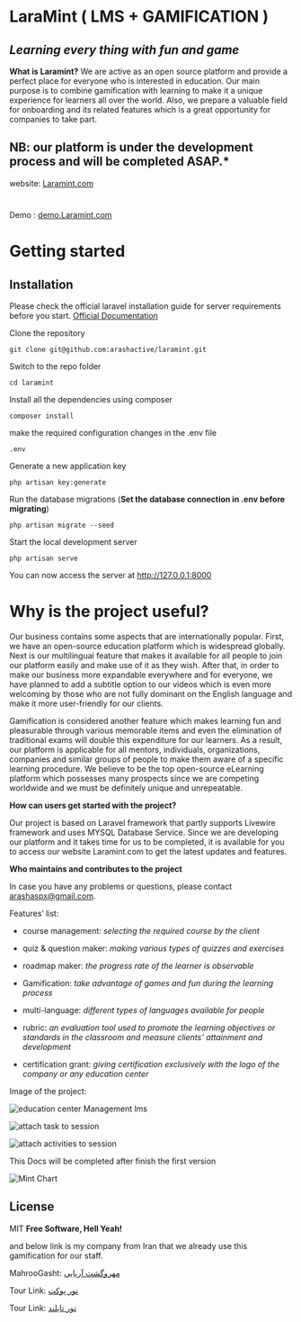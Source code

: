 
  

# LaraMint ( LMS + GAMIFICATION )

## _Learning every thing with fun and game_

  
**What is Laramint?**
We are active as an open source platform and provide a perfect place for everyone who is interested in education. Our main purpose is to combine gamification with learning to make it a unique experience for learners all over the world. Also, we prepare a valuable field for onboarding and its related features which is a great opportunity for companies to take part.

## NB: our platform is under the development process and will be completed ASAP.*


website: [Laramint.com](https://laramint.com)
#
Demo   : [demo.Laramint.com](http://192.99.245.100:8000/)

  
# Getting started

## Installation

Please check the official laravel installation guide for server requirements before you start. 
[Official Documentation](https://laravel.com/docs/9.x/installation)

Clone the repository

    git clone git@github.com:arashactive/laramint.git

Switch to the repo folder

    cd laramint

Install all the dependencies using composer

    composer install

make the required configuration changes in the .env file

    .env

Generate a new application key

    php artisan key:generate


Run the database migrations (**Set the database connection in .env before migrating**)

    php artisan migrate --seed

Start the local development server

    php artisan serve

You can now access the server at http://127.0.0.1:8000




# Why is the project useful?

Our business contains some aspects that are internationally popular. First, we have an open-source education platform which is widespread globally. Next is our multilingual feature that makes it available for all people to join our platform easily and make use of it as they wish. After that, in order to make our business more expandable everywhere and for everyone, we have planned to add a subtitle option to our videos which is even more welcoming by those who are not fully dominant on the English language and make it more user-friendly for our clients.

Gamification is considered another feature which makes learning fun and pleasurable through various memorable items and even the elimination of traditional exams will double this expenditure for our learners. As a result, our platform is applicable for all mentors, individuals, organizations, companies and similar groups of people to make them aware of a specific learning procedure. We believe to be the top open-source eLearning platform which possesses many prospects since we are competing worldwide and we must be definitely unique and unrepeatable.

  

**How can users get started with the project?**

Our project is based on Laravel framework that partly supports Livewire framework and uses MYSQL Database Service. Since we are developing our platform and it takes time for us to be completed, it is available for you to access our website Laramint.com to get the latest updates and features.

  

**Who maintains and contributes to the project**

In case you have any problems or questions, please contact [arashaspx@gmail.com](mailto:arashaspx@gmail.com).

  
  

Features’ list:

-   course management: *selecting the required course by the client*
    
-   quiz & question maker: *making various types of quizzes and exercises*
    
-   roadmap maker: *the progress rate of the learner is observable*
    
-   Gamification: *take advantage of games and fun during the learning process*
    
-   multi-language: *different types of languages available for people*
   
-   rubric: *an evaluation tool used to promote the learning objectives or standards in the classroom and measure clients’ attainment and development*
    
-   certification grant: *giving certification exclusively with the logo of the company or any education center*

  

Image of the project:

![education center Management lms](https://github.com/arashactive/mint-lms-laravel/raw/main/public/img/imageQuiz.png)

![attach task to session](https://github.com/arashactive/mint-lms-laravel/raw/main/public/img/sessions.png)

![attach activities to session](https://github.com/arashactive/mint-lms-laravel/raw/main/public/img/sessionAttach.png)

  

This Docs will be completed after finish the first version

![Mint Chart](https://github.com/arashactive/mint-lms-laravel/raw/main/public/img/MintImage.png)

  

## License
MIT
**Free Software, Hell Yeah!**


and below link is my company from Iran that we already use this gamification for our staff.

MahrooGasht: [مهروگشت آریایی](https://mahroogasht.com)

Tour Link: [تور پوکت](https://mahroogasht.com/%d8%aa%d9%88%d8%b1-%d8%a2%d8%b3%db%8c%d8%a7/%d8%aa%d8%a7%db%8c%d9%84%d9%86%d8%af/%d8%aa%d9%88%d8%b1-%d9%be%d9%88%da%a9%d8%aa/)

Tour Link: [تور تایلند](https://mahroogasht.com/%d8%aa%d9%88%d8%b1-%d8%a2%d8%b3%db%8c%d8%a7/%d8%aa%d8%a7%db%8c%d9%84%d9%86%d8%af/%d8%aa%d9%88%d8%b1-%d8%aa%d8%a7%db%8c%d9%84%d9%86%d8%af/)

